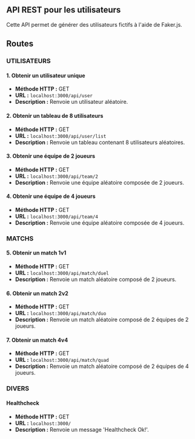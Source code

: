 ## API REST pour les utilisateurs

Cette API permet de générer des utilisateurs fictifs à l'aide de Faker.js.

## Routes

### UTILISATEURS

#### 1. Obtenir un utilisateur unique

- **Méthode HTTP :** GET
- **URL :** `localhost:3000/api/user`
- **Description :** Renvoie un utilisateur aléatoire.

#### 2. Obtenir un tableau de 8 utilisateurs

- **Méthode HTTP :** GET
- **URL :** `localhost:3000/api/user/list`
- **Description :** Renvoie un tableau contenant 8 utilisateurs aléatoires.


#### 3. Obtenir une équipe de 2 joueurs

- **Méthode HTTP :** GET
- **URL :** `localhost:3000/api/team/2`
- **Description :** Renvoie une équipe aléatoire composée de 2 joueurs.

#### 4. Obtenir une équipe de 4 joueurs

- **Méthode HTTP :** GET
- **URL :** `localhost:3000/api/team/4`
- **Description :** Renvoie une équipe aléatoire composée de 4 joueurs.

### MATCHS

#### 5. Obtenir un match 1v1

- **Méthode HTTP :** GET
- **URL :** `localhost:3000/api/match/duel`
- **Description :** Renvoie un match aléatoire composé de 2 joueurs.

#### 6. Obtenir un match 2v2

- **Méthode HTTP :** GET
- **URL :** `localhost:3000/api/match/duo`
- **Description :** Renvoie un match aléatoire composé de 2 équipes de 2 joueurs.

#### 7. Obtenir un match 4v4

- **Méthode HTTP :** GET
- **URL :** `localhost:3000/api/match/quad`
- **Description :** Renvoie un match aléatoire composé de 2 équipes de 4 joueurs.

### DIVERS

#### Healthcheck 

- **Méthode HTTP :** GET
- **URL :** `localhost:3000/`
- **Description :** Renvoie un message 'Healthcheck Ok!'.